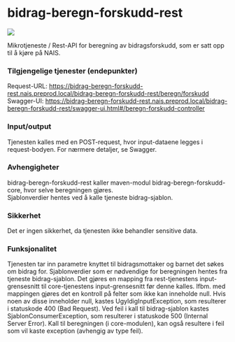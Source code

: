 # bidrag-beregn-forskudd-rest

![](https://github.com/navikt/bidrag-beregn-forskudd-rest/workflows/continious%20integration/badge.svg)

Mikrotjeneste / Rest-API for beregning av bidragsforskudd, som er satt opp til å kjøre på NAIS.

### Tilgjengelige tjenester (endepunkter) 
Request-URL: https://bidrag-beregn-forskudd-rest.nais.preprod.local/bidrag-beregn-forskudd-rest/beregn/forskudd<br/>
Swagger-UI: https://bidrag-beregn-forskudd-rest.nais.preprod.local/bidrag-beregn-forskudd-rest/swagger-ui.html#/beregn-forskudd-controller

### Input/output
Tjenesten kalles med en POST-request, hvor input-dataene legges i request-bodyen. For nærmere detaljer, se Swagger.

### Avhengigheter
bidrag-beregn-forskudd-rest kaller maven-modul bidrag-beregn-forskudd-core, hvor selve beregningen gjøres.<br/>
Sjablonverdier hentes ved å kalle tjeneste bidrag-sjablon.

### Sikkerhet
Det er ingen sikkerhet, da tjenesten ikke behandler sensitive data.

### Funksjonalitet
Tjenesten tar inn parametre knyttet til bidragsmottaker og barnet det søkes om bidrag for. Sjablonverdier som er nødvendige for beregningen hentes fra tjeneste bidrag-sjablon. Det gjøres en mapping fra rest-tjenestens input-grensesnitt til core-tjenestens input-grensesnitt før denne kalles. Ifbm. med mappingen gjøres det en kontroll på felter som ikke kan inneholde null. Hvis noen av disse inneholder null, kastes UgyldigInputException, som resulterer i statuskode 400 (Bad Request). Ved feil i kall til bidrag-sjablon kastes SjablonConsumerException, som resulterer i statuskode 500 (Internal Server Error). Kall til beregningen (i core-modulen), kan også resultere i feil som vil kaste exception (avhengig av type feil).

